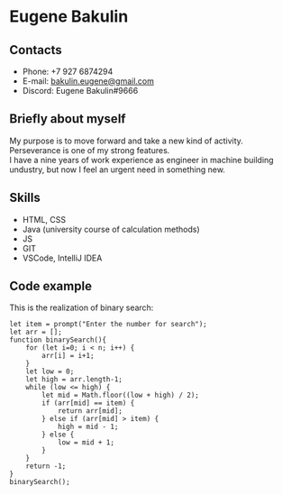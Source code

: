 # Eugene Bakulin
## Contacts
* Phone: +7 927 6874294
* E-mail: [bakulin.eugene@gmail.com](bakulin.eugene@gmail.com "e-mail")
* Discord: Eugene Bakulin#9666
## Briefly about myself
My purpose is to move forward and take a new kind of activity. Perseverance is one of my strong features.  
I have a nine years of work experience as engineer in machine building undustry, but now I feel an urgent need in something new.
## Skills
* HTML, CSS
* Java (university course of calculation methods)
* JS
* GIT
* VSCode, IntelliJ IDEA
## Code example
This is the realization of binary search:
```let n = prompt("Please enter the upper bound of search array","");
let item = prompt("Enter the number for search");
let arr = [];
function binarySearch(){
    for (let i=0; i < n; i++) {
        arr[i] = i+1;
    }
    let low = 0;
    let high = arr.length-1;
    while (low <= high) {
        let mid = Math.floor((low + high) / 2);
        if (arr[mid] == item) {
            return arr[mid];
        } else if (arr[mid] > item) {
            high = mid - 1;
        } else {
            low = mid + 1;
        }
    }
    return -1;
}
binarySearch();
```